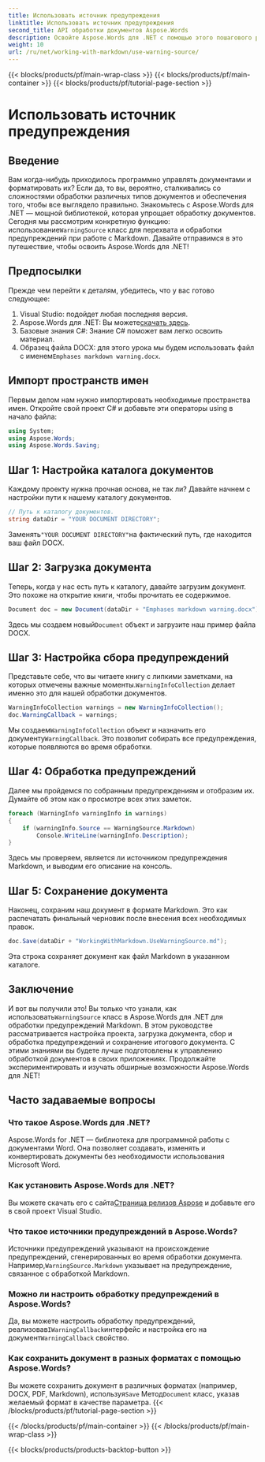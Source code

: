 ```yaml
---
title: Использовать источник предупреждения
linktitle: Использовать источник предупреждения
second_title: API обработки документов Aspose.Words
description: Освойте Aspose.Words для .NET с помощью этого пошагового руководства по использованию класса WarningSource для обработки предупреждений Markdown. Идеально подходит для разработчиков C#.
weight: 10
url: /ru/net/working-with-markdown/use-warning-source/
---
```


{{< blocks/products/pf/main-wrap-class >}}
{{< blocks/products/pf/main-container >}}
{{< blocks/products/pf/tutorial-page-section >}}

# Использовать источник предупреждения

## Введение

Вам когда-нибудь приходилось программно управлять документами и форматировать их? Если да, то вы, вероятно, сталкивались со сложностями обработки различных типов документов и обеспечения того, чтобы все выглядело правильно. Знакомьтесь с Aspose.Words для .NET — мощной библиотекой, которая упрощает обработку документов. Сегодня мы рассмотрим конкретную функцию: использование`WarningSource` класс для перехвата и обработки предупреждений при работе с Markdown. Давайте отправимся в это путешествие, чтобы освоить Aspose.Words для .NET!

## Предпосылки

Прежде чем перейти к деталям, убедитесь, что у вас готово следующее:

1. Visual Studio: подойдет любая последняя версия.
2.  Aspose.Words для .NET: Вы можете[скачать здесь](https://releases.aspose.com/words/net/).
3. Базовые знания C#: Знание C# поможет вам легко освоить материал.
4.  Образец файла DOCX: для этого урока мы будем использовать файл с именем`Emphases markdown warning.docx`.

## Импорт пространств имен

Первым делом нам нужно импортировать необходимые пространства имен. Откройте свой проект C# и добавьте эти операторы using в начало файла:

```csharp
using System;
using Aspose.Words;
using Aspose.Words.Saving;
```

## Шаг 1: Настройка каталога документов

Каждому проекту нужна прочная основа, не так ли? Давайте начнем с настройки пути к нашему каталогу документов.

```csharp
// Путь к каталогу документов.
string dataDir = "YOUR DOCUMENT DIRECTORY";
```

 Заменять`"YOUR DOCUMENT DIRECTORY"`на фактический путь, где находится ваш файл DOCX.

## Шаг 2: Загрузка документа

Теперь, когда у нас есть путь к каталогу, давайте загрузим документ. Это похоже на открытие книги, чтобы прочитать ее содержимое.

```csharp
Document doc = new Document(dataDir + "Emphases markdown warning.docx");
```

 Здесь мы создаем новый`Document` объект и загрузите наш пример файла DOCX.

## Шаг 3: Настройка сбора предупреждений

 Представьте себе, что вы читаете книгу с липкими заметками, на которых отмечены важные моменты.`WarningInfoCollection` делает именно это для нашей обработки документов.

```csharp
WarningInfoCollection warnings = new WarningInfoCollection();
doc.WarningCallback = warnings;
```

 Мы создаем`WarningInfoCollection` объект и назначить его документу`WarningCallback`. Это позволит собирать все предупреждения, которые появляются во время обработки.

## Шаг 4: Обработка предупреждений

Далее мы пройдемся по собранным предупреждениям и отобразим их. Думайте об этом как о просмотре всех этих заметок.

```csharp
foreach (WarningInfo warningInfo in warnings)
{
    if (warningInfo.Source == WarningSource.Markdown)
        Console.WriteLine(warningInfo.Description);
}
```

Здесь мы проверяем, является ли источником предупреждения Markdown, и выводим его описание на консоль.

## Шаг 5: Сохранение документа

Наконец, сохраним наш документ в формате Markdown. Это как распечатать финальный черновик после внесения всех необходимых правок.

```csharp
doc.Save(dataDir + "WorkingWithMarkdown.UseWarningSource.md");
```

Эта строка сохраняет документ как файл Markdown в указанном каталоге.

## Заключение

И вот вы получили это! Вы только что узнали, как использовать`WarningSource` класс в Aspose.Words для .NET для обработки предупреждений Markdown. В этом руководстве рассматривается настройка проекта, загрузка документа, сбор и обработка предупреждений и сохранение итогового документа. С этими знаниями вы будете лучше подготовлены к управлению обработкой документов в своих приложениях. Продолжайте экспериментировать и изучать обширные возможности Aspose.Words для .NET!

## Часто задаваемые вопросы

### Что такое Aspose.Words для .NET?
Aspose.Words for .NET — библиотека для программной работы с документами Word. Она позволяет создавать, изменять и конвертировать документы без необходимости использования Microsoft Word.

### Как установить Aspose.Words для .NET?
 Вы можете скачать его с сайта[Страница релизов Aspose](https://releases.aspose.com/words/net/) и добавьте его в свой проект Visual Studio.

### Что такое источники предупреждений в Aspose.Words?
 Источники предупреждений указывают на происхождение предупреждений, сгенерированных во время обработки документа. Например,`WarningSource.Markdown` указывает на предупреждение, связанное с обработкой Markdown.

### Можно ли настроить обработку предупреждений в Aspose.Words?
 Да, вы можете настроить обработку предупреждений, реализовав`IWarningCallback`интерфейс и настройка его на документ`WarningCallback` свойство.

### Как сохранить документ в разных форматах с помощью Aspose.Words?
 Вы можете сохранить документ в различных форматах (например, DOCX, PDF, Markdown), используя`Save` Метод`Document` класс, указав желаемый формат в качестве параметра.
{{< /blocks/products/pf/tutorial-page-section >}}

{{< /blocks/products/pf/main-container >}}
{{< /blocks/products/pf/main-wrap-class >}}

{{< blocks/products/products-backtop-button >}}
